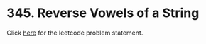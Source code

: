 # 345. Reverse Vowels of a String

Click [here](https://leetcode.com/problems/reverse-vowels-of-a-string/)
for the leetcode problem statement.
